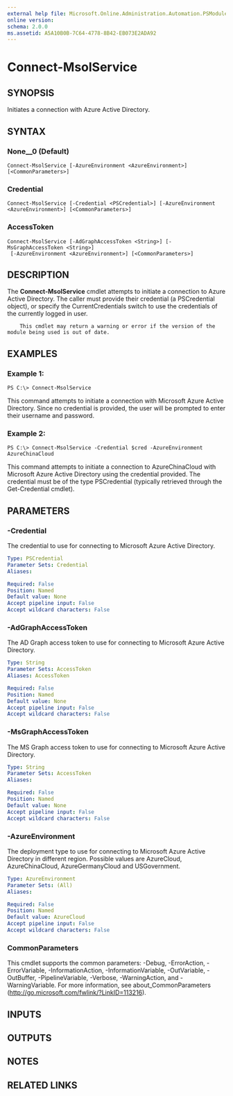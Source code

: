 ```yaml
---
external help file: Microsoft.Online.Administration.Automation.PSModule.dll-Help.xml
online version:
schema: 2.0.0
ms.assetid: A5A10B0B-7C64-4778-8B42-EB073E2ADA92
---
```


# Connect-MsolService

## SYNOPSIS
Initiates a connection with Azure Active Directory.

## SYNTAX

### None__0 (Default)
```
Connect-MsolService [-AzureEnvironment <AzureEnvironment>] [<CommonParameters>]
```

### Credential
```
Connect-MsolService [-Credential <PSCredential>] [-AzureEnvironment <AzureEnvironment>] [<CommonParameters>]
```

### AccessToken
```
Connect-MsolService [-AdGraphAccessToken <String>] [-MsGraphAccessToken <String>]
 [-AzureEnvironment <AzureEnvironment>] [<CommonParameters>]
```

## DESCRIPTION
The **Connect-MsolService** cmdlet attempts to initiate a connection to Azure Active Directory.
The caller must provide their credential (a PSCredential object), or specify the CurrentCredentials switch to use the credentials of the currently logged in user.

        This cmdlet may return a warning or error if the version of the module being used is out of date.

## EXAMPLES

### Example 1:
```
PS C:\> Connect-MsolService
```

This command attempts to initiate a connection with Microsoft Azure Active Directory.
Since no credential is provided, the user will be prompted to enter their username and password.

### Example 2:
```
PS C:\> Connect-MsolService -Credential $cred -AzureEnvironment AzureChinaCloud
```

This command attempts to initiate a connection to AzureChinaCloud with Microsoft Azure Active Directory using the credential provided.
The credential must be of the type PSCredential (typically retrieved through the Get-Credential cmdlet).

## PARAMETERS

### -Credential
The credential to use for connecting to Microsoft Azure Active Directory.

```yaml
Type: PSCredential
Parameter Sets: Credential
Aliases:

Required: False
Position: Named
Default value: None
Accept pipeline input: False
Accept wildcard characters: False
```

### -AdGraphAccessToken
The AD Graph access token to use for connecting to Microsoft Azure Active Directory.

```yaml
Type: String
Parameter Sets: AccessToken
Aliases: AccessToken

Required: False
Position: Named
Default value: None
Accept pipeline input: False
Accept wildcard characters: False
```

### -MsGraphAccessToken
The MS Graph access token to use for connecting to Microsoft Azure Active Directory.

```yaml
Type: String
Parameter Sets: AccessToken
Aliases:

Required: False
Position: Named
Default value: None
Accept pipeline input: False
Accept wildcard characters: False
```

### -AzureEnvironment
The deployment type to use for connecting to Microsoft Azure Active Directory in different region.
Possible values are AzureCloud, AzureChinaCloud, AzureGermanyCloud and USGovernment.

```yaml
Type: AzureEnvironment
Parameter Sets: (All)
Aliases:

Required: False
Position: Named
Default value: AzureCloud
Accept pipeline input: False
Accept wildcard characters: False
```

### CommonParameters
This cmdlet supports the common parameters: -Debug, -ErrorAction, -ErrorVariable, -InformationAction, -InformationVariable, -OutVariable, -OutBuffer, -PipelineVariable, -Verbose, -WarningAction, and -WarningVariable. For more information, see about_CommonParameters (http://go.microsoft.com/fwlink/?LinkID=113216).

## INPUTS

## OUTPUTS

## NOTES

## RELATED LINKS
